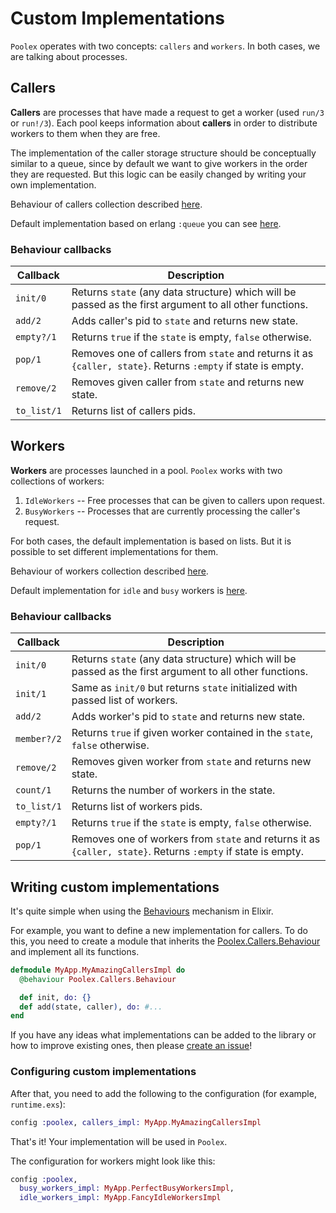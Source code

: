 # Custom Implementations

`Poolex` operates with two concepts: `callers` and `workers`. In both cases, we are talking about processes.

## Callers

**Callers** are processes that have made a request to get a worker (used `run/3` or `run!/3`). Each pool keeps information about **callers** in order to distribute workers to them when they are free.

The implementation of the caller storage structure should be conceptually similar to a queue, since by default we want to give workers in the order they are requested. But this logic can be easily changed by writing your own implementation.

Behaviour of callers collection described [here](../../lib/poolex/callers/behaviour.ex).

Default implementation based on erlang `:queue` you can see [here](../../lib/poolex/callers/impl/erlang_queue.ex).

### Behaviour callbacks

| Callback    | Description                                                                                                  |
|-------------|--------------------------------------------------------------------------------------------------------------|
| `init/0`    | Returns `state` (any data structure) which will be passed as the first argument to all other functions.      |
| `add/2`     | Adds caller's pid to `state` and returns new state.                                                          |
| `empty?/1`  | Returns `true` if the `state` is empty, `false` otherwise.                                                   |
| `pop/1`     | Removes one of callers from `state` and returns it as `{caller, state}`. Returns `:empty` if state is empty. |
| `remove/2`  | Removes given caller from `state` and returns new state.                                                     |
| `to_list/1` | Returns list of callers pids.

## Workers

**Workers** are processes launched in a pool. `Poolex` works with two collections of workers:

1. `IdleWorkers` -- Free processes that can be given to callers upon request.
2. `BusyWorkers` -- Processes that are currently processing the caller's request.

For both cases, the default implementation is based on lists. But it is possible to set different implementations for them.

Behaviour of workers collection described [here](../../lib/poolex/workers/behaviour.ex).

Default implementation for `idle` and `busy` workers is [here](../../lib/poolex/workers/impl/list.ex).

### Behaviour callbacks

| Callback    | Description                                                                                                  |
|-------------|--------------------------------------------------------------------------------------------------------------|
| `init/0`    | Returns `state` (any data structure) which will be passed as the first argument to all other functions.      |
| `init/1`    | Same as `init/0` but returns `state` initialized with passed list of workers.                                |
| `add/2`     | Adds worker's pid to `state` and returns new state.                                                          |
| `member?/2` | Returns `true` if given worker contained in the `state`, `false` otherwise.                                  |
| `remove/2`  | Removes given worker from `state` and returns new state.                                                     |
| `count/1`   | Returns the number of workers in the state.                                                                  |
| `to_list/1` | Returns list of workers pids.                                                                                |
| `empty?/1`  | Returns `true` if the `state` is empty, `false` otherwise.                                                   |
| `pop/1`     | Removes one of workers from `state` and returns it as `{caller, state}`. Returns `:empty` if state is empty. |

## Writing custom implementations

It's quite simple when using the [Behaviours](https://elixir-lang.org/getting-started/typespecs-and-behaviours.html#behaviours) mechanism in Elixir.

For example, you want to define a new implementation for callers. To do this, you need to create a module that inherits the [Poolex.Callers.Behaviour](../../lib/poolex/callers/behaviour.ex) and implement all its functions.

```elixir
defmodule MyApp.MyAmazingCallersImpl do
  @behaviour Poolex.Callers.Behaviour

  def init, do: {}
  def add(state, caller), do: #...
end
```

If you have any ideas what implementations can be added to the library or how to improve existing ones, then please [create an issue](https://github.com/general-CbIC/poolex/issues/new)!

### Configuring custom implementations

After that, you need to add the following to the configuration (for example, `runtime.exs`):

```elixir
config :poolex, callers_impl: MyApp.MyAmazingCallersImpl
```

That's it! Your implementation will be used in `Poolex`.

The configuration for workers might look like this:

```elixir
config :poolex,
  busy_workers_impl: MyApp.PerfectBusyWorkersImpl,
  idle_workers_impl: MyApp.FancyIdleWorkersImpl
```
